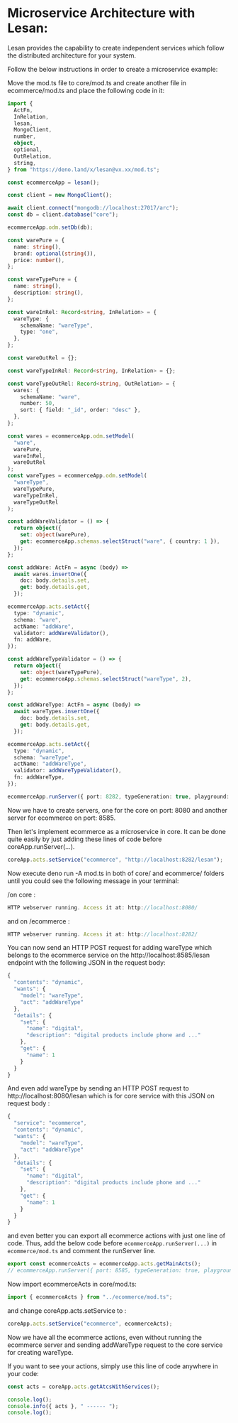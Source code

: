 # Microservice Architecture with Lesan:

Lesan provides the capability to create independent services which follow the distributed architecture for your system.

Follow the below instructions in order to create a microservice example:

Move the mod.ts file to core/mod.ts and create another file in ecommerce/mod.ts and place the following code in it:

```typescript
import {
  ActFn,
  InRelation,
  lesan,
  MongoClient,
  number,
  object,
  optional,
  OutRelation,
  string,
} from "https://deno.land/x/lesan@vx.xx/mod.ts";

const ecommerceApp = lesan();

const client = new MongoClient();

await client.connect("mongodb://localhost:27017/arc");
const db = client.database("core");

ecommerceApp.odm.setDb(db);

const warePure = {
  name: string(),
  brand: optional(string()),
  price: number(),
};

const wareTypePure = {
  name: string(),
  description: string(),
};

const wareInRel: Record<string, InRelation> = {
  wareType: {
    schemaName: "wareType",
    type: "one",
  },
};

const wareOutRel = {};

const wareTypeInRel: Record<string, InRelation> = {};

const wareTypeOutRel: Record<string, OutRelation> = {
  wares: {
    schemaName: "ware",
    number: 50,
    sort: { field: "_id", order: "desc" },
  },
};

const wares = ecommerceApp.odm.setModel(
  "ware",
  warePure,
  wareInRel,
  wareOutRel
);
const wareTypes = ecommerceApp.odm.setModel(
  "wareType",
  wareTypePure,
  wareTypeInRel,
  wareTypeOutRel
);

const addWareValidator = () => {
  return object({
    set: object(warePure),
    get: ecommerceApp.schemas.selectStruct("ware", { country: 1 }),
  });
};

const addWare: ActFn = async (body) =>
  await wares.insertOne({
    doc: body.details.set,
    get: body.details.get,
  });

ecommerceApp.acts.setAct({
  type: "dynamic",
  schema: "ware",
  actName: "addWare",
  validator: addWareValidator(),
  fn: addWare,
});

const addWareTypeValidator = () => {
  return object({
    set: object(wareTypePure),
    get: ecommerceApp.schemas.selectStruct("wareType", 2),
  });
};

const addWareType: ActFn = async (body) =>
  await wareTypes.insertOne({
    doc: body.details.set,
    get: body.details.get,
  });

ecommerceApp.acts.setAct({
  type: "dynamic",
  schema: "wareType",
  actName: "addWareType",
  validator: addWareTypeValidator(),
  fn: addWareType,
});

ecommerceApp.runServer({ port: 8282, typeGeneration: true, playground: false });
```

Now we have to create servers, one for the core on port: 8080 and another server for ecommerce on port: 8585.

Then let's implement ecommerce as a microservice in core. It can be done quite easily by just adding these lines of code before coreApp.runServer(...).

```typescript
coreApp.acts.setService("ecommerce", "http://localhost:8282/lesan");
```

Now execute deno run -A mod.ts in both of core/ and ecommerce/ folders until you could see the following message in your terminal:

/on core :

```typescript
HTTP webserver running. Access it at: http://localhost:8080/
```

and on /ecommerce :

```typescript
HTTP webserver running. Access it at: http://localhost:8282/
```

You can now send an HTTP POST request for adding wareType which belongs to the ecommerce service on the http://localhost:8585/lesan endpoint with the following JSON in the request body:

```typescript
{
  "contents": "dynamic",
  "wants": {
    "model": "wareType",
    "act": "addWareType"
  },
  "details": {
    "set": {
      "name": "digital",
      "description": "digital products include phone and ..."
    },
    "get": {
      "name": 1
    }
  }
}
```

And even add wareType by sending an HTTP POST request to http://localhost:8080/lesan which is for core service with this JSON on request body :

```typescript
{
  "service": "ecommerce",
  "contents": "dynamic",
  "wants": {
    "model": "wareType",
    "act": "addWareType"
  },
  "details": {
    "set": {
      "name": "digital",
      "description": "digital products include phone and ..."
    },
    "get": {
      "name": 1
    }
  }
}
```

and even better you can export all ecommerce actions with just one line of code. Thus, add the below code before `ecommerceApp.runServer(...)` in `ecommerce/mod.ts` and comment the runServer line.

```typescript
export const ecommerceActs = ecommerceApp.acts.getMainActs();
// ecommerceApp.runServer({ port: 8585, typeGeneration: true, playground: false });
```

Now import ecommerceActs in core/mod.ts:

```typescript
import { ecommerceActs } from "../ecommerce/mod.ts";
```

and change coreApp.acts.setService to :

```typescript
coreApp.acts.setService("ecommerce", ecommerceActs);
```

Now we have all the ecommerce actions, even without running the ecommerce server and sending addWareType request to the core service for creating wareType.

If you want to see your actions, simply use this line of code anywhere in your code:

```typescript
const acts = coreApp.acts.getAtcsWithServices();

console.log();
console.info({ acts }, " ------ ");
console.log();
```
